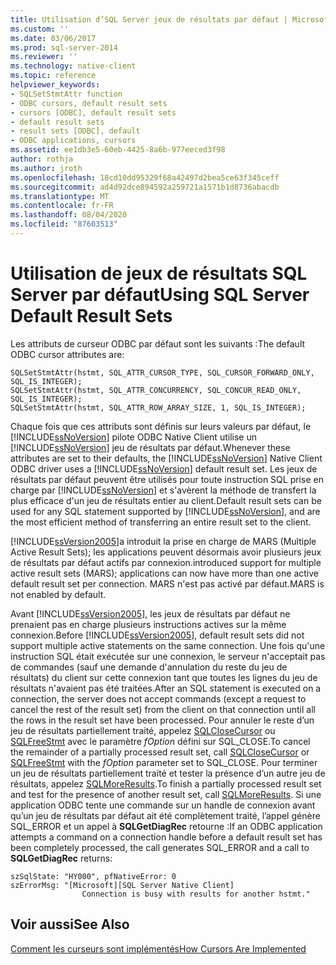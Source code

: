```yaml
---
title: Utilisation d’SQL Server jeux de résultats par défaut | Microsoft Docs
ms.custom: ''
ms.date: 03/06/2017
ms.prod: sql-server-2014
ms.reviewer: ''
ms.technology: native-client
ms.topic: reference
helpviewer_keywords:
- SQLSetStmtAttr function
- ODBC cursors, default result sets
- cursors [ODBC], default result sets
- default result sets
- result sets [ODBC], default
- ODBC applications, cursors
ms.assetid: ee1db3e5-60eb-4425-8a6b-977eeced3f98
author: rothja
ms.author: jroth
ms.openlocfilehash: 18cd10dd95329f68a42497d2bea5ce63f345ceff
ms.sourcegitcommit: ad4d92dce894592a259721a1571b1d8736abacdb
ms.translationtype: MT
ms.contentlocale: fr-FR
ms.lasthandoff: 08/04/2020
ms.locfileid: "87603513"
---
```

# <a name="using-sql-server-default-result-sets"></a><span data-ttu-id="02797-102">Utilisation de jeux de résultats SQL Server par défaut</span><span class="sxs-lookup"><span data-stu-id="02797-102">Using SQL Server Default Result Sets</span></span>
  <span data-ttu-id="02797-103">Les attributs de curseur ODBC par défaut sont les suivants :</span><span class="sxs-lookup"><span data-stu-id="02797-103">The default ODBC cursor attributes are:</span></span>  
  
```  
SQLSetStmtAttr(hstmt, SQL_ATTR_CURSOR_TYPE, SQL_CURSOR_FORWARD_ONLY, SQL_IS_INTEGER);  
SQLSetStmtAttr(hstmt, SQL_ATTR_CONCURRENCY, SQL_CONCUR_READ_ONLY, SQL_IS_INTEGER);  
SQLSetStmtAttr(hstmt, SQL_ATTR_ROW_ARRAY_SIZE, 1, SQL_IS_INTEGER);  
```  
  
 <span data-ttu-id="02797-104">Chaque fois que ces attributs sont définis sur leurs valeurs par défaut, le [!INCLUDE[ssNoVersion](../../../includes/ssnoversion-md.md)] pilote ODBC Native Client utilise un [!INCLUDE[ssNoVersion](../../../includes/ssnoversion-md.md)] jeu de résultats par défaut.</span><span class="sxs-lookup"><span data-stu-id="02797-104">Whenever these attributes are set to their defaults, the [!INCLUDE[ssNoVersion](../../../includes/ssnoversion-md.md)] Native Client ODBC driver uses a [!INCLUDE[ssNoVersion](../../../includes/ssnoversion-md.md)] default result set.</span></span> <span data-ttu-id="02797-105">Les jeux de résultats par défaut peuvent être utilisés pour toute instruction SQL prise en charge par [!INCLUDE[ssNoVersion](../../../includes/ssnoversion-md.md)] et s'avèrent la méthode de transfert la plus efficace d'un jeu de résultats entier au client.</span><span class="sxs-lookup"><span data-stu-id="02797-105">Default result sets can be used for any SQL statement supported by [!INCLUDE[ssNoVersion](../../../includes/ssnoversion-md.md)], and are the most efficient method of transferring an entire result set to the client.</span></span>  
  
 [!INCLUDE[ssVersion2005](../../../includes/ssversion2005-md.md)]<span data-ttu-id="02797-106">a introduit la prise en charge de MARS (Multiple Active Result Sets); les applications peuvent désormais avoir plusieurs jeux de résultats par défaut actifs par connexion.</span><span class="sxs-lookup"><span data-stu-id="02797-106">introduced support for multiple active result sets (MARS); applications can now have more than one active default result set per connection.</span></span> <span data-ttu-id="02797-107">MARS n'est pas activé par défaut.</span><span class="sxs-lookup"><span data-stu-id="02797-107">MARS is not enabled by default.</span></span>  
  
 <span data-ttu-id="02797-108">Avant [!INCLUDE[ssVersion2005](../../../includes/ssversion2005-md.md)], les jeux de résultats par défaut ne prenaient pas en charge plusieurs instructions actives sur la même connexion.</span><span class="sxs-lookup"><span data-stu-id="02797-108">Before [!INCLUDE[ssVersion2005](../../../includes/ssversion2005-md.md)], default result sets did not support multiple active statements on the same connection.</span></span> <span data-ttu-id="02797-109">Une fois qu'une instruction SQL était exécutée sur une connexion, le serveur n'acceptait pas de commandes (sauf une demande d'annulation du reste du jeu de résultats) du client sur cette connexion tant que toutes les lignes du jeu de résultats n'avaient pas été traitées.</span><span class="sxs-lookup"><span data-stu-id="02797-109">After an SQL statement is executed on a connection, the server does not accept commands (except a request to cancel the rest of the result set) from the client on that connection until all the rows in the result set have been processed.</span></span> <span data-ttu-id="02797-110">Pour annuler le reste d’un jeu de résultats partiellement traité, appelez [SQLCloseCursor](../../native-client-odbc-api/sqlclosecursor.md) ou [SQLFreeStmt](../../native-client-odbc-api/sqlfreestmt.md) avec le paramètre *fOption* défini sur SQL_CLOSE.</span><span class="sxs-lookup"><span data-stu-id="02797-110">To cancel the remainder of a partially processed result set, call [SQLCloseCursor](../../native-client-odbc-api/sqlclosecursor.md) or [SQLFreeStmt](../../native-client-odbc-api/sqlfreestmt.md) with the *fOption* parameter set to SQL_CLOSE.</span></span> <span data-ttu-id="02797-111">Pour terminer un jeu de résultats partiellement traité et tester la présence d’un autre jeu de résultats, appelez [SQLMoreResults](../../native-client-odbc-api/sqlmoreresults.md).</span><span class="sxs-lookup"><span data-stu-id="02797-111">To finish a partially processed result set and test for the presence of another result set, call [SQLMoreResults](../../native-client-odbc-api/sqlmoreresults.md).</span></span> <span data-ttu-id="02797-112">Si une application ODBC tente une commande sur un handle de connexion avant qu’un jeu de résultats par défaut ait été complètement traité, l’appel génère SQL_ERROR et un appel à **SQLGetDiagRec** retourne :</span><span class="sxs-lookup"><span data-stu-id="02797-112">If an ODBC application attempts a command on a connection handle before a default result set has been completely processed, the call generates SQL_ERROR and a call to **SQLGetDiagRec** returns:</span></span>  
  
```  
szSqlState: "HY000", pfNativeError: 0  
szErrorMsg: "[Microsoft][SQL Server Native Client]  
                Connection is busy with results for another hstmt."  
```  
  
## <a name="see-also"></a><span data-ttu-id="02797-113">Voir aussi</span><span class="sxs-lookup"><span data-stu-id="02797-113">See Also</span></span>  
 [<span data-ttu-id="02797-114">Comment les curseurs sont implémentés</span><span class="sxs-lookup"><span data-stu-id="02797-114">How Cursors Are Implemented</span></span>](how-cursors-are-implemented.md)  
  
  
